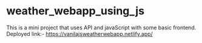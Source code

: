 # weather_webapp_using_js
This is a mini project that uses API and javaScript with some basic frontend.
Deployed link:-
https://vanilajsweatherwebapp.netlify.app/
